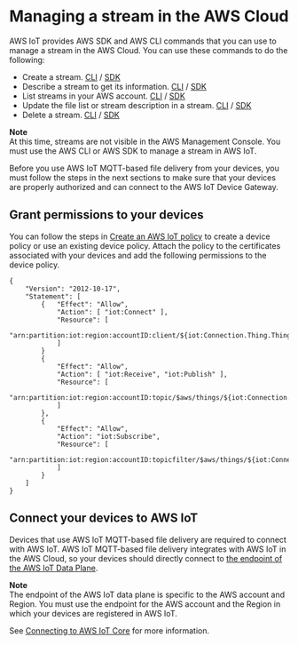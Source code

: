 # Managing a stream in the AWS Cloud<a name="mqtt-based-file-delivery-managing"></a>

AWS IoT provides AWS SDK and AWS CLI commands that you can use to manage a stream in the AWS Cloud\. You can use these commands to do the following:
+ Create a stream\. [CLI](https://docs.aws.amazon.com//cli/latest/reference/iot/create-stream.html) / [SDK](https://docs.aws.amazon.com/iot/latest/apireference/API_CreateStream.html)
+ Describe a stream to get its information\. [CLI](https://docs.aws.amazon.com/cli/latest/reference/iot/describe-stream.html) / [SDK](https://docs.aws.amazon.com/iot/latest/apireference/API_DescribeStream.html)
+ List streams in your AWS account\. [CLI](https://docs.aws.amazon.com/cli/latest/reference/iot/list-streams.html) / [SDK](https://docs.aws.amazon.com/iot/latest/apireference/API_ListStreams.html)
+ Update the file list or stream description in a stream\. [CLI](https://docs.aws.amazon.com/cli/latest/reference/iot/update-stream.html) / [SDK](https://docs.aws.amazon.com/iot/latest/apireference/API_UpdateStream.html)
+ Delete a stream\. [CLI](https://docs.aws.amazon.com/cli/latest/reference/iot/delete-stream.html) / [SDK](https://docs.aws.amazon.com/iot/latest/apireference/API_DeleteStream.html)

**Note**  
At this time, streams are not visible in the AWS Management Console\. You must use the AWS CLI or AWS SDK to manage a stream in AWS IoT\.

Before you use AWS IoT MQTT\-based file delivery from your devices, you must follow the steps in the next sections to make sure that your devices are properly authorized and can connect to the AWS IoT Device Gateway\.

## Grant permissions to your devices<a name="mqtt-based-file-delivery-permissions"></a>

You can follow the steps in [Create an AWS IoT policy](https://docs.aws.amazon.com/iot/latest/developerguide/create-iot-resources.html#create-iot-policy) to create a device policy or use an existing device policy\. Attach the policy to the certificates associated with your devices and add the following permissions to the device policy\.

```
{
    "Version": "2012-10-17",
    "Statement": [
        {   "Effect": "Allow",
            "Action": [ "iot:Connect" ],
            "Resource": [ 
                "arn:partition:iot:region:accountID:client/${iot:Connection.Thing.ThingName}"
            ]
        }
        {
            "Effect": "Allow",
            "Action": [ "iot:Receive", "iot:Publish" ],
            "Resource": [
                "arn:partition:iot:region:accountID:topic/$aws/things/${iot:Connection.Thing.ThingName}/streams/*"
            ]
        },
        {
            "Effect": "Allow",
            "Action": "iot:Subscribe",
            "Resource": [
                "arn:partition:iot:region:accountID:topicfilter/$aws/things/${iot:Connection.Thing.ThingName}/streams/*"
            ]
        }
    ]
}
```

## Connect your devices to AWS IoT<a name="mqtt-based-file-delivery-connect-devices"></a>

Devices that use AWS IoT MQTT\-based file delivery are required to connect with AWS IoT\. AWS IoT MQTT\-based file delivery integrates with AWS IoT in the AWS Cloud, so your devices should directly connect to [the endpoint of the AWS IoT Data Plane](https://docs.aws.amazon.com/iot/latest/apireference/Welcome.html#Welcome_AWS_IoT_Data_Plane)\. 

**Note**  
The endpoint of the AWS IoT data plane is specific to the AWS account and Region\. You must use the endpoint for the AWS account and the Region in which your devices are registered in AWS IoT\.

See [Connecting to AWS IoT Core](connect-to-iot.md) for more information\.